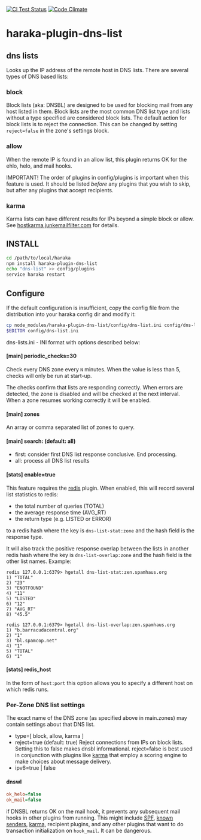 [![CI Test Status][ci-img]][ci-url]
[![Code Climate][clim-img]][clim-url]

# haraka-plugin-dns-list

## dns lists

Looks up the IP address of the remote host in DNS lists. There are several types of DNS based lists:

### block

Block lists (aka: DNSBL) are designed to be used for blocking mail from any host listed in them. Block lists are the most common DNS list type and lists without a type specified are considered block lists. The default action for block lists is to reject the connection. This can be changed by setting `reject=false` in the zone's settings block.

### allow

When the remote IP is found in an allow list, this plugin returns OK for the ehlo, helo, and mail hooks.

IMPORTANT! The order of plugins in config/plugins is important when this feature is used. It should be listed _before_ any plugins that you wish to skip, but after any plugins that accept recipients.

### karma

Karma lists can have different results for IPs beyond a simple block or allow. See [hostkarma.junkemailfilter.com](https://hostkarma.junkemailfilter.com) for details.

## INSTALL

```sh
cd /path/to/local/haraka
npm install haraka-plugin-dns-list
echo "dns-list" >> config/plugins
service haraka restart
```

## Configure

If the default configuration is insufficient, copy the config file from the distribution into your haraka config dir and modify it:

```sh
cp node_modules/haraka-plugin-dns-list/config/dns-list.ini config/dns-list.ini
$EDITOR config/dns-list.ini
```

dns-lists.ini - INI format with options described below:

#### [main] periodic_checks=30

Check every DNS zone every `N` minutes. When the value is less than 5, checks will only be run at start-up.

The checks confirm that lists are responding correctly. When errors are detected, the zone is disabled and will be checked at the next interval. When a zone resumes working correctly it will be enabled.

#### [main] zones

An array or comma separated list of zones to query.

#### [main] search: (default: all)

- first: consider first DNS list response conclusive. End processing.
- all: process all DNS list results

#### [stats] enable=true

This feature requires the [redis](https://github.com/haraka/haraka-plugin-redis) plugin. When enabled, this will record several list statistics to redis:

- the total number of queries (TOTAL)
- the average response time (AVG_RT)
- the return type (e.g. LISTED or ERROR)

to a redis hash where the key is `dns-list-stat:zone` and the hash field is the response type.

It will also track the positive response overlap between the lists in another redis hash where the key is `dns-list-overlap:zone` and the hash field is the other list names. Example:

```
redis 127.0.0.1:6379> hgetall dns-list-stat:zen.spamhaus.org
1) "TOTAL"
2) "23"
3) "ENOTFOUND"
4) "11"
5) "LISTED"
6) "12"
7) "AVG_RT"
8) "45.5"

redis 127.0.0.1:6379> hgetall dns-list-overlap:zen.spamhaus.org
1) "b.barracudacentral.org"
2) "1"
3) "bl.spamcop.net"
4) "1"
5) "TOTAL"
6) "1"
```

#### [stats] redis_host

In the form of `host:port` this option allows you to specify a different host on which redis runs.

### Per-Zone DNS list settings

The exact name of the DNS zone (as specified above in main.zones) may contain settings about that DNS list.

- type=[ block, allow, karma ]
- reject=true (default: true) Reject connections from IPs on block lists. Setting this to false makes dnsbl informational. reject=false is best used in conjunction with plugins like [karma](https://github.com/haraka/haraka-plugin-karma) that employ a scoring engine to make choices about message delivery.
- ipv6=true | false

#### dnswl

```ini
ok_helo=false
ok_mail=false
```

if DNSBL returns OK on the mail hook, it prevents any subsequent mail hooks in other plugins from running. This might include [SPF](haraka-plugin-spf), [known senders](https://github.com/haraka/haraka-plugin-known-senders), [karma](https://github.com/haraka/haraka-plugin-karma), recipient plugins, and any other plugins that want to do transaction initialization on `hook_mail`. It can be dangerous.

[ci-img]: https://github.com/haraka/haraka-plugin-dns-list/actions/workflows/ci.yml/badge.svg
[ci-url]: https://github.com/haraka/haraka-plugin-dns-list/actions/workflows/ci.yml
[clim-img]: https://codeclimate.com/github/haraka/haraka-plugin-dns-list/badges/gpa.svg
[clim-url]: https://codeclimate.com/github/haraka/haraka-plugin-dns-list
